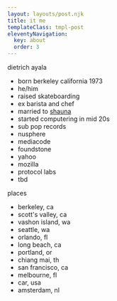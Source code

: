 ```yaml
---
layout: layouts/post.njk
title: it me
templateClass: tmpl-post
eleventyNavigation:
  key: about
  order: 3
---
```


dietrich ayala
- born berkeley california 1973
- he/him
- raised skateboarding
- ex barista and chef
- married to [shauna](https://twitter.com/shaunamc)
- started computering in mid 20s
- sub pop records
- nusphere
- mediacode
- foundstone
- yahoo
- mozilla
- protocol labs
- tbd


places
- berkeley, ca
- scott's valley, ca
- vashon island, wa
- seattle, wa
- orlando, fl
- long beach, ca
- portland, or
- chiang mai, th
- san francisco, ca
- melbourne, fl
- car, usa
- amsterdam, nl
